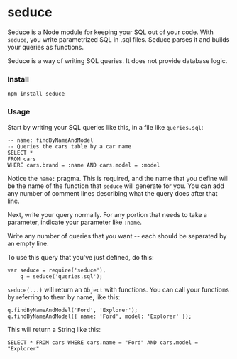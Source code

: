 # seduce

Seduce is a Node module for keeping your SQL out of your code.  With `seduce`,
you write parametrized SQL in .sql files.  Seduce parses it and builds your
queries as functions.

Seduce is a way of writing SQL queries.  It does not provide database logic.

### Install

`npm install seduce`

### Usage

Start by writing your SQL queries like this, in a file like `queries.sql`:

    -- name: findByNameAndModel
    -- Queries the cars table by a car name
    SELECT *
    FROM cars
    WHERE cars.brand = :name AND cars.model = :model

Notice the `name:` pragma.  This is required, and the name that you define
will be the name of the function that `seduce` will generate for you.  You can
add any number of comment lines describing what the query does after that line.

Next, write your query normally.  For any portion that needs to take a
parameter, indicate your parameter like `:name`.

Write any number of queries that you want -- each should be separated by an
empty line.

To use this query that you've just defined, do this:

    var seduce = require('seduce'),
        q = seduce('queries.sql');

`seduce(...)` will return an `Object` with functions.  You can call your
functions by referring to them by name, like this:

    q.findByNameAndModel('Ford', 'Explorer');
    q.findByNameAndModel({ name: 'Ford', model: 'Explorer' });

This will return a String like this:

    SELECT * FROM cars WHERE cars.name = "Ford" AND cars.model = "Explorer"


